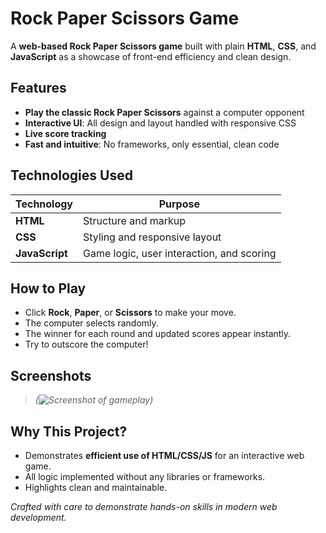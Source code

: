 # Rock Paper Scissors Game

A **web-based Rock Paper Scissors game** built with plain **HTML**, **CSS**, and **JavaScript** as a showcase of front-end efficiency and clean design.

## Features

- **Play the classic Rock Paper Scissors** against a computer opponent
- **Interactive UI**: All design and layout handled with responsive CSS
- **Live score tracking**
- **Fast and intuitive**: No frameworks, only essential, clean code

## Technologies Used

| Technology | Purpose                               |
|------------|---------------------------------------|
| **HTML**   | Structure and markup                  |
| **CSS**    | Styling and responsive layout         |
| **JavaScript** | Game logic, user interaction, and scoring |

## How to Play

- Click **Rock**, **Paper**, or **Scissors** to make your move.
- The computer selects randomly.
- The winner for each round and updated scores appear instantly.
- Try to outscore the computer!

## Screenshots

> *(![Screenshot of gameplay](output.png))*

## Why This Project?

- Demonstrates **efficient use of HTML/CSS/JS** for an interactive web game.
- All logic implemented without any libraries or frameworks.
- Highlights clean and maintainable.

*Crafted with care to demonstrate hands-on skills in modern web development.*
